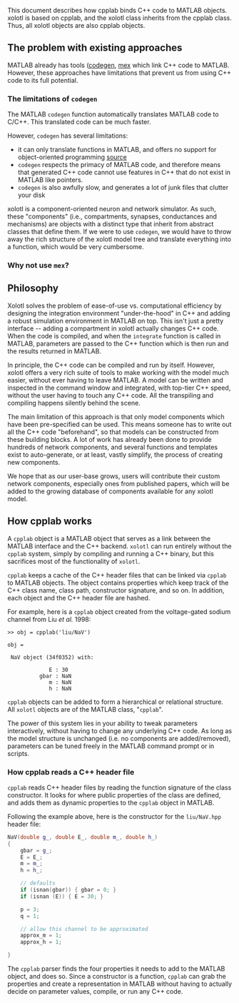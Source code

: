 This document describes how cpplab binds C++ code to
MATLAB objects. xolotl is based on cpplab, and the xolotl
class inherits from the cpplab class. Thus, all xolotl objects
are also cpplab objects.

## The problem with existing approaches

MATLAB already has tools ([codegen](https://www.mathworks.com/help/coder/ref/codegen.htm),
[mex](https://www.mathworks.com/help/matlab/ref/mex.html) which link C++ code to MATLAB. However, these
approaches have limitations that prevent us from using C++
code to its full potential.

### The limitations of `codegen`

The MATLAB `codegen` function automatically translates MATLAB
code to C/C++. This translated code can be much faster.

However, `codegen` has several limitations:

* it can only translate functions in MATLAB, and offers no support for object-oriented programming [source](https://www.mathworks.com/help/simulink/ug/how-working-with-matlab-classes-is-different-for-code-generation.html#btsyar3-1)
* `codegen` respects the primacy of MATLAB code, and therefore means that generated C++ code cannot use features in C++ that do not exist in MATLAB like pointers.
* `codegen` is also awfully slow, and generates a lot of junk files that clutter your disk

xolotl is a component-oriented neuron and network simulator.
As such, these "components" (i.e., compartments, synapses, conductances and mechanisms) are objects with a distinct type
that inherit from abstract classes that define them.
If we were to use `codegen`, we would have to throw away
the rich structure of the xolotl model tree and translate
everything into a function, which would be very cumbersome.

### Why not use `mex`?

## Philosophy

Xolotl solves the problem of ease-of-use vs. computational
efficiency by designing the integration environment
"under-the-hood" in C++ and adding a robust simulation
environment in MATLAB on top. This isn't just a pretty
interface -- adding a compartment in xolotl actually
changes C++ code. When the code is compiled, and when
the `integrate` function is called in MATLAB, parameters
are passed to the C++ function which is then run and the
results returned in MATLAB.

In principle, the C++ code can be compiled and run by itself.
However, xolotl offers a very rich suite of tools to make working
with the model much easier, without ever having to leave MATLAB.
A model can be written and inspected in the command window
and integrated, with top-tier C++ speed, without the user
having to touch any C++ code. All the transpiling and
compiling happens silently behind the scene.

The main limitation of this approach is that only model
components which have been pre-specified can be used.
This means someone has to write out all the C++ code
"beforehand", so that models can be constructed from
these building blocks. A lot of work has already been
done to provide hundreds of network components, and
several functions and templates exist to auto-generate,
or at least, vastly simplify, the process of creating
new components.

We hope that as our user-base grows, users will contribute
their custom network components, especially ones from
published papers, which will be added to the growing
database of components available for any xolotl model.

## How cpplab works

A `cpplab` object is a MATLAB object that serves as a link
between the MATLAB interface and the C++ backend.
`xolotl` can run entirely without the `cpplab` system, simply by compiling
and running a C++ binary,
but this sacrifices most of the functionality of `xolotl`.

`cpplab` keeps a cache of the C++ header files
that can be linked via `cpplab` to MATLAB objects.
The object contains properties which keep track of
the C++ class name, class path, constructor signature, and so on.
In addition, each object and the C++ header file are hashed.

For example, here is a `cpplab` object created from the voltage-gated sodium channel
from Liu *et al.* 1998:

```
>> obj = cpplab('liu/NaV')

obj =

 NaV object (34f0352) with:

             E : 30
          gbar : NaN
             m : NaN
             h : NaN
```

`cpplab` objects can be added to form a hierarchical or relational structure.
All `xolotl` objects are of the MATLAB class, "`cpplab`".

The power of this system lies in your ability to tweak parameters interactively,
without having to change any underlying C++ code.
As long as the model structure is unchanged (i.e. no components are added/removed),
parameters can be tuned freely in the MATLAB command prompt or in scripts.

### How cpplab reads a C++ header file

`cpplab` reads C++ header files by reading the function signature of the class constructor.
It looks for where public properties of the class are defined,
and adds them as dynamic properties to the `cpplab` object in MATLAB.

Following the example above, here is the constructor for the `liu/NaV.hpp` header file:

```c++
NaV(double g_, double E_, double m_, double h_)
{
    gbar = g_;
    E = E_;
    m = m_;
    h = h_;

    // defaults
    if (isnan(gbar)) { gbar = 0; }
    if (isnan (E)) { E = 30; }

    p = 3;
    q = 1;

    // allow this channel to be approximated
    approx_m = 1;
    approx_h = 1;

}
```

The `cpplab` parser finds the four properties it needs to add to the MATLAB object, and does so.
Since a constructor is a function, `cpplab` can grab the properties and create a representation in MATLAB
without having to actually decide on parameter values, compile, or run any C++ code.
